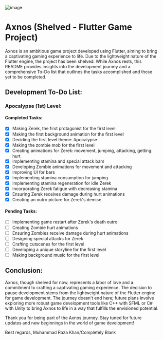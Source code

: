 ![image](https://github.com/user-attachments/assets/be3961ec-b6df-414c-8ee9-863ca3fb0405)

# Axnos (Shelved - Flutter Game Project)

Axnos is an ambitious game project developed using Flutter, aiming to bring a captivating gaming experience to life. Due to the lightweight nature of the Flutter engine, the project has been shelved. While Axnos rests, this README provides insights into the development journey and a comprehensive To-Do list that outlines the tasks accomplished and those yet to be completed.

## Development To-Do List:

### Apocalypse (1st) Level:

#### Completed Tasks:
- [x] Making Zerek, the first protagonist for the first level
- [x] Making the first background animation for the first level
- [x] Deciding the first level theme: Apocalypse
- [x] Making the zombie mob for the first level
- [x] Creating animations for Zerek: movement, jumping, attacking, getting hurt
- [x] Implementing stamina and special attack bars
- [x] Developing Zombie animations for movement and attacking
- [x] Improving UI for bars
- [x] Implementing stamina consumption for jumping
- [x] Implementing stamina regeneration for idle Zerek
- [x] Incorporating Zerek fatigue with decreasing stamina
- [x] Ensuring Zerek receives damage during hurt animations
- [x] Creating an outro picture for Zerek's demise

#### Pending Tasks:
- [ ] Implementing game restart after Zerek's death outro
- [ ] Creating Zombie hurt animations
- [ ] Ensuring Zombies receive damage during hurt animations
- [ ] Designing special attacks for Zerek
- [ ] Crafting cutscenes for the first level
- [ ] Developing a unique storyline for the first level
- [ ] Making background music for the first level

## Conclusion:

Axnos, though shelved for now, represents a labor of love and a commitment to crafting a captivating gaming experience. The decision to pause development stems from the lightweight nature of the Flutter engine for game development. The journey doesn't end here; future plans involve exploring more robust game development tools like C++ with SFML or C# with Unity to bring Axnos to life in a way that fulfills the envisioned potential.

Thank you for being part of the Axnos journey. Stay tuned for future updates and new beginnings in the world of game development!

Best regards,
Muhammad Raza Khan/Completely Blank
